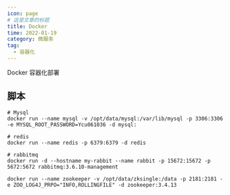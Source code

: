 ```yaml
---
icon: page
# 这是文章的标题
title: Docker
time: 2022-01-19
category: 微服务
tag:
  - 容器化
---
```


Docker 容器化部署

<!-- more -->

## 脚本

```shell
# Mysql
docker run --name mysql -v /opt/data/mysql:/var/lib/mysql -p 3306:3306 -e MYSQL_ROOT_PASSWORD=Ycu061036 -d mysql:
```

```shell
# redis
docker run --name redis -p 6379:6379 -d redis
```

```shell
# rabbitmq
docker run -d --hostname my-rabbit --name rabbit -p 15672:15672 -p 5672:5672 rabbitmq:3.6.10-management
```

```shell
docker run --name zookeeper -v /opt/data/zksingle:/data -p 2181:2181 -e ZOO_LOG4J_PRPO="INFO,ROLLINGFILE" -d zookeeper:3.4.13
```

